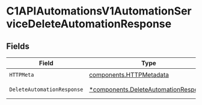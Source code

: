 # C1APIAutomationsV1AutomationServiceDeleteAutomationResponse


## Fields

| Field                                                                                       | Type                                                                                        | Required                                                                                    | Description                                                                                 |
| ------------------------------------------------------------------------------------------- | ------------------------------------------------------------------------------------------- | ------------------------------------------------------------------------------------------- | ------------------------------------------------------------------------------------------- |
| `HTTPMeta`                                                                                  | [components.HTTPMetadata](../../models/components/httpmetadata.md)                          | :heavy_check_mark:                                                                          | N/A                                                                                         |
| `DeleteAutomationResponse`                                                                  | [*components.DeleteAutomationResponse](../../models/components/deleteautomationresponse.md) | :heavy_minus_sign:                                                                          | Successful response                                                                         |